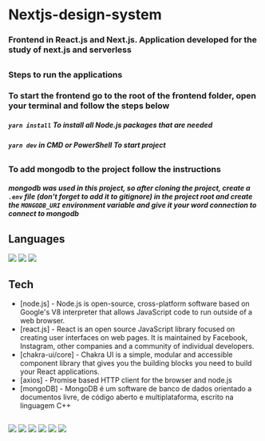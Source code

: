 # Nextjs-design-system
### Frontend in React.js and Next.js. Application developed for the study of next.js and serverless
##
### Steps to run the applications

### To start the frontend go to the root of the frontend folder, open your terminal and follow the steps below
##### `yarn install` To install all Node.js packages that are needed
##### `yarn dev` in CMD or PowerShell To start project
##
### To add mongodb to the project follow the instructions
##### mongodb was used in this project, so after cloning the project, create a `.env` file (don't forget to add it to gitignore) in the project root and create the `MONGODB_URI` environment variable and give it your word connection to connect to mongodb
##

## Languages

<div>
  <div>
    <img src="https://img.shields.io/badge/JavaScript-323330?style=for-the-badge&logo=javascript&logoColor=F7DF1E">
    <img src="https://img.shields.io/badge/HTML5-E34F26?style=for-the-badge&logo=html5&logoColor=white">
    <img src="https://img.shields.io/badge/CSS3-1572B6?style=for-the-badge&logo=css3&logoColor=white">
  </div>
</div>

##

## Tech

- [node.js] - Node.js is open-source, cross-platform software based on Google's V8 interpreter that allows JavaScript code to run outside of a web browser.
- [react.js] - React is an open source JavaScript library focused on creating user interfaces on web pages. It is maintained by Facebook, Instagram, other companies and a community of individual developers.
- [chakra-ui/core] - Chakra UI is a simple, modular and accessible component library that gives you the building blocks you need to build your React applications.
- [axios] - Promise based HTTP client for the browser and node.js
- [mongoDB] - MongoDB é um software de banco de dados orientado a documentos livre, de código aberto e multiplataforma, escrito na linguagem C++

##

<div>
  <div>
    <img src="https://img.shields.io/badge/Node.js-339933?style=for-the-badge&logo=nodedotjs&logoColor=white">
    <img src="https://img.shields.io/badge/React-20232A?style=for-the-badge&logo=react&logoColor=61DAFB">
    <img src="https://img.shields.io/badge/TypeScript-007ACC?style=for-the-badge&logo=typescript&logoColor=white">
    <img src="https://img.shields.io/badge/Chakra--UI-319795?style=for-the-badge&logo=chakra-ui&logoColor=white">
    <img src="https://img.shields.io/badge/MongoDB-4EA94B?style=for-the-badge&logo=mongodb&logoColor=white">
    <img src="https://img.shields.io/badge/json-5E5C5C?style=for-the-badge&logo=json&logoColor=white">
  </div>
</div>
